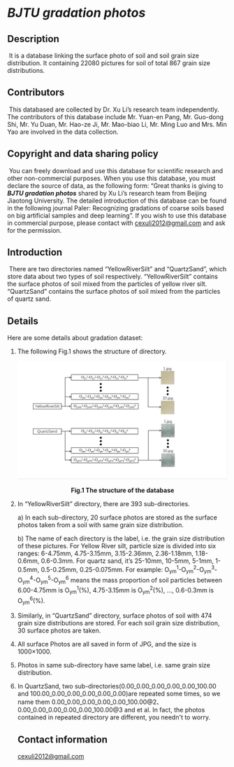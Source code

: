 # *BJTU gradation photos*

## Description

​	It is a database linking the surface photo of soil and soil grain size distribution. It containing 22080 pictures for soil of total 867 grain size distributions. 

## Contributors

​	This databased are collected by Dr. Xu Li’s research team independently. The contributors of this database include Mr. Yuan-en Pang, Mr. Guo-dong Shi, Mr. Yu Duan, Mr. Hao-ze Ji, Mr. Mao-biao Li, Mr. Ming Luo and Mrs. Min Yao are involved in the data collection.

## Copyright and data sharing policy

​	You can freely download and use this database for scientific research and other non-commercial purposes. When you use this database, you must declare the source of data, as the following form: “Great thanks is giving to ***BJTU gradation photos*** shared by Xu Li’s research team from Beijing Jiaotong University. The detailed introduction of this database can be found in the following journal Paler: Recognizing gradations of coarse soils based on big artificial samples and deep learning”. If you wish to use this database in commercial purpose, please contact with [cexuli2012@gmail.com](mailto:cexuli2012@gmail.com) and ask for the permission.

## Introduction

​	There are two directories named “YellowRiverSilt” and “QuartzSand”, which store data about two types of soil respectively. “YellowRiverSilt” contains the surface photos of soil mixed from the particles of yellow river silt. “QuartzSand” contains the surface photos of soil mixed from the particles of quartz sand.

## Details

Here are some details about gradation dataset:

1. The following Fig.1 shows the structure of directory. 

   ![image-20230118091907607](dir_structure.png)

   <p align="center"><b>Fig.1 The structure of the database</b></p>

2. In “YellowRiverSilt” directory, there are 393 sub-directories. 

   a) In each sub-directory, 20 surface photos are stored as the surface photos taken from a soil with same grain size distribution. 

   b) The name of each directory is the label, i.e. the grain size distribution of these pictures. For Yellow River silt, particle size is divided into six ranges: 6-4.75mm, 4.75-3.15mm, 3.15-2.36mm, 2.36-1.18mm, 1.18-0.6mm, 0.6-0.3mm. For quartz sand, it’s 25-10mm, 10-5mm, 5-1mm, 1-0.5mm, 0.5-0.25mm, 0.25-0.075mm. For example: O<sub>ym</sub><sup>1</sup>-O<sub>ym</sub><sup>2</sup>-O<sub>ym</sub><sup>3</sup>-O<sub>ym</sub><sup>4</sup>-O<sub>ym</sub><sup>5</sup>-O<sub>ym</sub><sup>6</sup> means the mass proportion of soil particles between 6.00-4.75mm is O<sub>ym</sub><sup>1</sup>(%), 4.75-3.15mm is O<sub>ym</sub><sup>2</sup>(%), …, 0.6-0.3mm is O<sub>ym</sub><sup>6</sup>(%).

3. Similarly, in “QuartzSand” directory, surface photos of soil with 474 grain size distributions are stored. For each soil grain size distribution, 30 surface photos are taken. 

4. All surface Photos are all saved in form of JPG, and the size is 1000×1000.

5. Photos in same sub-directory have same label, i.e. same grain size distribution.

6. In QuartzSand, two sub-directories(0.00_0.00_0.00_0.00_0.00_100.00 and 100.00_0.00_0.00_0.00_0.00_0.00)are repeated some times, so we name them 0.00_0.00_0.00_0.00_0.00_100.00@2、0.00_0.00_0.00_0.00_0.00_100.00@3 and et al. In fact, the photos contained in repeated directory are different, you needn't to worry.

   ## Contact information

   [cexuli2012@gmail.com](mailto:cexuli2012@gmail.com)
